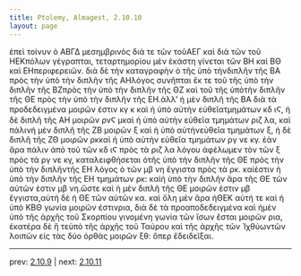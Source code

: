 ```yaml
---
title: Ptolemy, Almagest, 2.10.10
layout: page
---
```


ἐπεὶ τοίνυν ὁ ΑΒΓΔ μεσημβρινὸς διά τε τῶν τοῦΑΕΓ καὶ διὰ τῶν τοῦ ΗΕΚπόλων γέγραπται, τεταρτημορίου μὲν ἑκάστη γίνεται τῶν ΒΗ καὶ ΒΘ καὶ ΕΗπεριφερειῶν. διὰ δὲ τὴν καταγραφὴν ὁ τῆς ὑπὸ τὴνδιπλῆν τῆς ΒΑ πρὸς τὴν ὑπὸ τὴν διπλῆν τῆς ΑΗλόγος συνῆπται ἔκ τε τοῦ τῆς ὑπὸ τὴν διπλῆν τῆς ΒΖπρὸς τὴν ὑπὸ τὴν διπλῆν τῆς ΘΖ καὶ τοῦ τῆς ὑπὸτὴν διπλῆν τῆς ΘΕ πρὸς τὴν ὑπὸ τὴν διπλῆν τῆς ΕΗ.ἀλλ' ἡ μὲν διπλῆ τῆς ΒΑ διὰ τὰ προδεδειγμένα μοιρῶν ἐστιν κγ κ καὶ ἡ ὑπὸ αὐτὴν εὐθεῖατμημάτων κδ ιϚ, ἡ δὲ διπλῆ τῆς ΑΗ μοιρῶν ρνϚ μκαὶ ἡ ὑπὸ αὐτὴν εὐθεῖα τμημάτων ριζ λα, καὶ πάλινἡ μὲν διπλῆ τῆς ΖΒ μοιρῶν ξ καὶ ἡ ὑπὸ αὐτὴνεὐθεῖα τμημάτων ξ, ἡ δὲ διπλῆ τῆς ΖΘ μοιρῶν ρκκαὶ ἡ ὑπὸ αὐτὴν εὐθεῖα τμημάτων ργ νε κγ. ἐὰν ἄρα πάλιν ἀπὸ τοῦ τῶν κδ ιϚ πρὸς τὰ ριζ λα λόγου ἀφέλωμεν τὸν τῶν ξ πρὸς τὰ ργ νε κγ, καταλειφθήσεται ὁτῆς ὑπὸ τὴν διπλῆν τῆς ΘΕ πρὸς τὴν ὑπὸ τὴν διπλῆντῆς ΕΗ λόγος ὁ τῶν μβ νη ἔγγιστα πρὸς τὰ ρκ. καίἐστιν ἡ ὑπὸ τὴν διπλῆν τῆς ΕΗ τμημάτων ρκ: καὶἡ ὑπὸ τὴν διπλῆν ἄρα τῆς ΘΕ τῶν αὐτῶν ἐστιν μβ νη.ὥστε καὶ ἡ μὲν διπλῆ τῆς ΘΕ μοιρῶν ἐστιν μβ ἔγγιστα,αὐτὴ δὲ ἡ ΘΕ τῶν αὐτῶν κα. καὶ ὅλη μὲν ἄρα ἡΘΕΚ αὐτή τε καὶ ἡ ὑπὸ ΚΒΘ γωνία μοιρῶν ἐστινρια, διὰ δὲ τὰ προαποδεδειγμένα καὶ ἡμὲν ὑπὸ τῆς ἀρχῆς τοῦ Σκορπίου γινομένη γωνία τῶν ἴσων ἔσται μοιρῶν ρια, ἑκατέρα δὲ ἥ τεὑπὸ τῆς ἀρχῆς τοῦ Ταύρου καὶ τῆς ἀρχῆς τῶν Ἰχθύωντῶν λοιπῶν εἰς τὰς δύο ὀρθὰς μοιρῶν ξθ: ὅπερ ἔδειδεῖξαι.

---

prev: [2.10.9](../2.10.9/) | next: [2.10.11](../2.10.11/)


